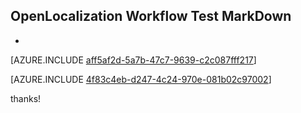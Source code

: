 ## OpenLocalization Workflow Test MarkDown
* 

[AZURE.INCLUDE [aff5af2d-5a7b-47c7-9639-c2c087fff217](calleeMd1.md)]



[AZURE.INCLUDE [4f83c4eb-d247-4c24-970e-081b02c97002](calleeMd2.md)]

 
thanks!